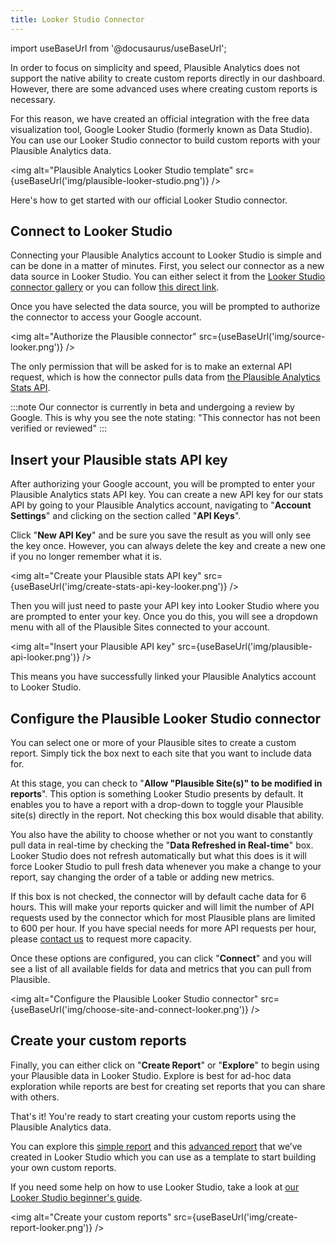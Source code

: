 ```yaml
---
title: Looker Studio Connector
---
```


import useBaseUrl from '@docusaurus/useBaseUrl';

In order to focus on simplicity and speed, Plausible Analytics does not support the native ability to create custom reports directly in our dashboard. However, there are some advanced uses where creating custom reports is necessary.

For this reason, we have created an official integration with the free data visualization tool, Google Looker Studio (formerly known as Data Studio). You can use our Looker Studio connector to build custom reports with your Plausible Analytics data.

<img alt="Plausible Analytics Looker Studio template" src={useBaseUrl('img/plausible-looker-studio.png')} />

Here's how to get started with our official Looker Studio connector.

## Connect to Looker Studio

Connecting your Plausible Analytics account to Looker Studio is simple and can be done in a matter of minutes. First, you select our connector as a new data source in Looker Studio. You can either select it from the [Looker Studio connector gallery](https://lookerstudio.google.com/data) or you can follow [this direct link](https://lookerstudio.google.com/datasources/create?connectorId=AKfycbz88iSK4B6V-VoaiwocFu2dDp3CBRM0arAZoDjQ97SroAt9RtzgS6z3UCxpjJDi0ieVjQ).

Once you have selected the data source, you will be prompted to authorize the connector to access your Google account.

<img alt="Authorize the Plausible connector" src={useBaseUrl('img/source-looker.png')} />

The only permission that will be asked for is to make an external API request, which is how the connector pulls data from [the Plausible Analytics Stats API](stats-api.md).

:::note
Our connector is currently in beta and undergoing a review by Google. This is why you see the note stating: "This connector has not been verified or reviewed"
:::

## Insert your Plausible stats API key

After authorizing your Google account, you will be prompted to enter your Plausible Analytics stats API key. You can create a new API key for our stats API by going to your Plausible Analytics account, navigating to "**Account Settings**" and clicking on the section called "**API Keys**".

Click "**New API Key**" and be sure you save the result as you will only see the key once. However, you can always delete the key and create a new one if you no longer remember what it is.

<img alt="Create your Plausible stats API key" src={useBaseUrl('img/create-stats-api-key-looker.png')} />

Then you will just need to paste your API key into Looker Studio where you are prompted to enter your key. Once you do this, you will see a dropdown menu with all of the Plausible Sites connected to your account.

<img alt="Insert your Plausible API key" src={useBaseUrl('img/plausible-api-looker.png')} />

This means you have successfully linked your Plausible Analytics account to Looker Studio.

## Configure the Plausible Looker Studio connector

You can select one or more of your Plausible sites to create a custom report. Simply tick the box next to each site that you want to include data for.

At this stage, you can check to "**Allow "Plausible Site(s)" to be modified in reports**". This option is something Looker Studio presents by default. It enables you to have a report with a drop-down to toggle your Plausible site(s) directly in the report. Not checking this box would disable that ability.

You also have the ability to choose whether or not you want to constantly pull data in real-time by checking the "**Data Refreshed in Real-time**" box. Looker Studio does not refresh automatically but what this does is it will force Looker Studio to pull fresh data whenever you make a change to your report, say changing the order of a table or adding new metrics.

If this box is not checked, the connector will by default cache data for 6 hours. This will make your reports quicker and will limit the number of API requests used by the connector which for most Plausible plans are limited to 600 per hour. If you have special needs for more API requests per hour, please [contact us](https://plausible.io/contact) to request more capacity.

Once these options are configured, you can click "**Connect**" and you will see a list of all available fields for data and metrics that you can pull from Plausible.

<img alt="Configure the Plausible Looker Studio connector" src={useBaseUrl('img/choose-site-and-connect-looker.png')} />

## Create your custom reports

Finally, you can either click on "**Create Report**" or "**Explore**" to begin using your Plausible data in Looker Studio. Explore is best for ad-hoc data exploration while reports are best for creating set reports that you can share with others.

That's it! You're ready to start creating your custom reports using the Plausible Analytics data.

You can explore this [simple report](https://lookerstudio.google.com/s/gm8gS_IpBiQ) and this [advanced report](https://lookerstudio.google.com/s/ltrWC2jaK4Q) that we’ve created in Looker Studio which you can use as a template to start building your own custom reports.

If you need some help on how to use Looker Studio, take a look at [our Looker Studio beginner's guide](https://plausible.io/blog/google-looker-studio-guide).

<img alt="Create your custom reports" src={useBaseUrl('img/create-report-looker.png')} />
